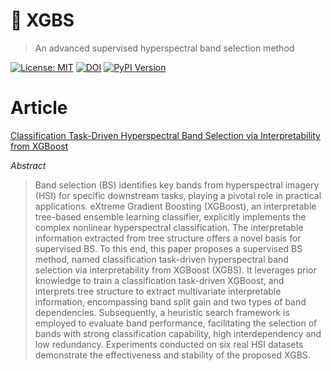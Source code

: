 # 🌳 XGBS
> An advanced supervised hyperspectral band selection method

[![License: MIT](https://img.shields.io/badge/License-MIT-yellow.svg)](https://opensource.org/licenses/MIT) [![DOI](https://zenodo.org/badge/DOI/10.5281/zenodo.1234567.svg)](https://doi.org/10.1109/JSTARS.2025.3572278) [![PyPI Version](https://img.shields.io/pypi/v/your-package-name.svg)](https://pypi.org/project/your-package-name/)


# Article
[Classification Task-Driven Hyperspectral Band Selection via Interpretability from XGBoost](https://ieeexplore.ieee.org/document/11008687)

*Abstract*
> Band selection (BS) identifies key bands from hyperspectral imagery (HSI) for specific downstream tasks, playing a pivotal role in practical applications. eXtreme Gradient Boosting (XGBoost), an interpretable tree-based ensemble learning classifier, explicitly implements the complex nonlinear hyperspectral classification. The interpretable information extracted from tree structure offers a novel basis for supervised BS. To this end, this paper proposes a supervised BS method, named classification task-driven hyperspectral band selection via interpretability from XGBoost (XGBS). It leverages prior knowledge to train a classification task-driven XGBoost, and interprets tree structure to extract multivariate interpretable information, encompassing band split gain and two types of band dependencies. Subsequently, a heuristic search framework is employed to evaluate band performance, facilitating the selection of bands with strong classification capability, high interdependency and low redundancy. Experiments conducted on six real HSI datasets demonstrate the effectiveness and stability of the proposed XGBS.
